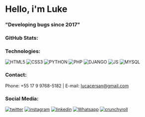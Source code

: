 # Hello, i'm Luke

### "Developing bugs since 2017"

### GitHub Stats:

 <!-- ![Luke's GitHub stats](https://github-readme-stats.vercel.app/api?username=ocerqueira&show_icons=true&theme=dracula) -->


### Technologies:

<div>
  <img alt="HTML5" src="https://img.shields.io/badge/HTML5-E34F26?style=for-the-badge&logo=html5&logoColor=white" />
  <img alt="CSS3" src="https://img.shields.io/badge/CSS3-1572B6?style=for-the-badge&logo=css3&logoColor=white" />
  <img alt="PYTHON" src="https://img.shields.io/badge/Python-14354C?style=for-the-badge&logo=python&logoColor=white" />
  <img alt="PHP" src="https://img.shields.io/badge/PHP-777BB4?style=for-the-badge&logo=php&logoColor=white" />
  <img alt="DJANGO" src="https://img.shields.io/badge/Django-092E20?style=for-the-badge&logo=django&logoColor=white" />
  <img alt="JS" src="https://img.shields.io/badge/JavaScript-323330?style=for-the-badge&logo=javascript&logoColor=F7DF1E" />
  <img alt="MYSQL" src="https://img.shields.io/badge/MySQL-00000F?style=for-the-badge&logo=mysql&logoColor=white" />
</div>

### Contact: 

Phone: +55 17 9 9768-5182 | E-mail: lucacersan@gmail.com

### Social Media:

[![twitter](https://img.shields.io/badge/Twitter-1DA1F2?style=for-the-badge&logo=twitter&logoColor=white)](https://twitter.com/tiuluque)
[![instagram](https://img.shields.io/badge/Instagram-E4405F?style=for-the-badge&logo=instagram&logoColor=white)](https://www.instagram.com/lucacersan)
[![linkedin](https://img.shields.io/badge/LinkedIn-0077B5?style=for-the-badge&logo=linkedin&logoColor=white)](https://www.linkedin.com/in/ocerqueira/)
[![Whatsapp](https://img.shields.io/badge/WhatsApp-25D366?style=for-the-badge&logo=whatsapp&logoColor=white)](https://wa.me/5517997685182)
[![crunchyroll](https://img.shields.io/badge/Crunchyroll-F47521?style=for-the-badge&logo=crunchyroll&logoColor=white)](https://www.crunchyroll.com/user/Tio-Luke)

